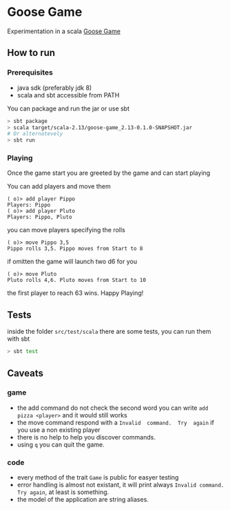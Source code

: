 
# Goose Game

Experimentation in a scala [Goose Game](https://en.wikipedia.org/wiki/Game_of_the_Goose)

## How to run

### Prerequisites

- java sdk (preferably jdk 8)
- scala and sbt accessible from PATH

You can package and run the jar or use sbt

```sh
> sbt package
> scala target/scala-2.13/goose-game_2.13-0.1.0-SNAPSHOT.jar
# Or alternatevely
> sbt run
```

### Playing

Once the game start you are greeted by the game and can start playing

You can add players and move them

```game
( o)> add player Pippo
Players: Pippo
( o)> add player Pluto
Players: Pippo, Pluto
```

you can move players specifying the rolls

```game
( o)> move Pippo 3,5
Pippo rolls 3,5. Pippo moves from Start to 8
```

if omitten the game will launch two d6 for you

```game
( o)> move Pluto
Pluto rolls 4,6. Pluto moves from Start to 10
```

the first player to reach 63 wins. Happy Playing!

## Tests

inside the folder `src/test/scala` there are some tests, you can run them with sbt

``` sh
> sbt test
```

## Caveats

### game

- the add command do not check the second word you can write `add pizza <player>` and it would still works
- the move command respond with a `Invalid  command.  Try  again` if you use a non existing player
- there is no help to help you discover commands.
- using `q` you can quit the game.

### code

- every method of the trait `Game` is public for easyer testing
- error handling is almost not existant, it will print always `Invalid command. Try again`, at least is something.
- the model of the application are string aliases.
